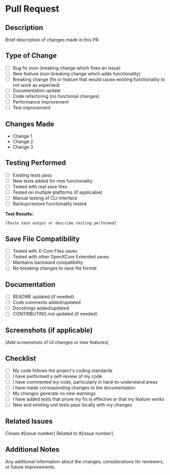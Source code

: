 # Pull Request

## Description
Brief description of changes made in this PR.

## Type of Change
- [ ] Bug fix (non-breaking change which fixes an issue)
- [ ] New feature (non-breaking change which adds functionality)
- [ ] Breaking change (fix or feature that would cause existing functionality to not work as expected)
- [ ] Documentation update
- [ ] Code refactoring (no functional changes)
- [ ] Performance improvement
- [ ] Test improvement

## Changes Made
- Change 1
- Change 2
- Change 3

## Testing Performed
- [ ] Existing tests pass
- [ ] New tests added for new functionality
- [ ] Tested with real save files
- [ ] Tested on multiple platforms (if applicable)
- [ ] Manual testing of CLI interface
- [ ] Backup/restore functionality tested

**Test Results:**
```
[Paste test output or describe testing performed]
```

## Save File Compatibility
- [ ] Tested with X-Com Files saves
- [ ] Tested with other OpenXCom Extended saves
- [ ] Maintains backward compatibility
- [ ] No breaking changes to save file format

## Documentation
- [ ] README updated (if needed)
- [ ] Code comments added/updated
- [ ] Docstrings added/updated
- [ ] CONTRIBUTING.md updated (if needed)

## Screenshots (if applicable)
[Add screenshots of UI changes or new features]

## Checklist
- [ ] My code follows the project's coding standards
- [ ] I have performed a self-review of my code
- [ ] I have commented my code, particularly in hard-to-understand areas
- [ ] I have made corresponding changes to the documentation
- [ ] My changes generate no new warnings
- [ ] I have added tests that prove my fix is effective or that my feature works
- [ ] New and existing unit tests pass locally with my changes

## Related Issues
Closes #[issue number]
Related to #[issue number]

## Additional Notes
Any additional information about the changes, considerations for reviewers, or future improvements.